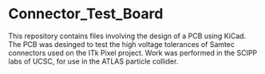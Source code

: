 # Connector_Test_Board
This repository contains files involving the design of a PCB using KiCad. The PCB was desinged to test the high voltage tolerances of Samtec connectors used on the ITk Pixel project. Work was performed in the SCIPP labs of UCSC, for use in the ATLAS particle collider. 
